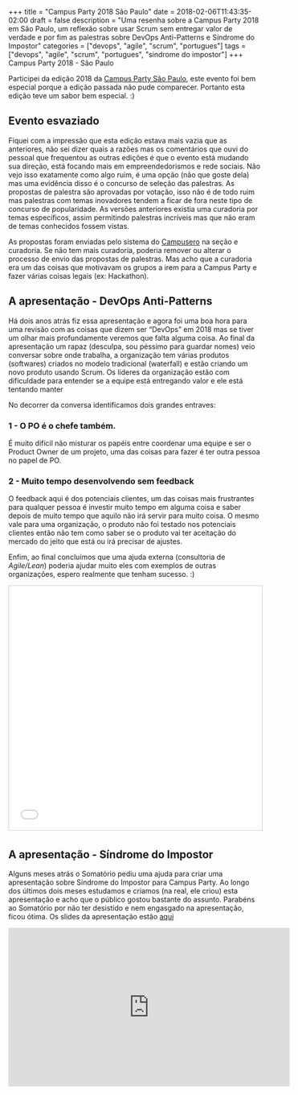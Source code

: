 +++
title = "Campus Party 2018 São Paulo"
date = 2018-02-06T11:43:35-02:00
draft = false
description = "Uma resenha sobre a Campus Party 2018 em São Paulo, um reflexão sobre usar Scrum sem entregar valor de verdade e por fim as palestras sobre DevOps Anti-Patterns e Síndrome do Impostor"
categories = ["devops", "agile", "scrum", "portugues"]
tags = ["devops", "agile", "scrum", "portugues", "sindrome do impostor"]
+++
Campus Party 2018 - São Paulo

Participei da edição 2018 da [Campus Party São Paulo](https://brasil.campus-party.org/cpbr11/agenda-cpbr11/), este evento foi bem especial porque a edição passada não pude comparecer. Portanto esta edição teve um sabor bem especial. :)

## Evento esvaziado

Fiquei com a impressão que esta edição estava mais vazia que as anteriores, não sei dizer quais a razões mas os comentários que ouvi do pessoal que frequentou as outras edições é que o evento está mudando sua direção, está focando mais em empreendedorismos e rede sociais. Não vejo isso exatamente como algo ruim, é uma opção (não que goste dela) mas uma evidência disso é o concurso de seleção das palestras. As propostas de palestra são aprovadas por votação, isso não é de todo ruim mas palestras com temas inovadores tendem a ficar de fora neste tipo de concurso de popularidade. As versões anteriores existia uma curadoria por temas específicos, assim permitindo palestras incríveis mas que não eram de temas conhecidos fossem vistas.

As propostas foram enviadas pelo sistema do [Campusero](https://campuse.ro/) na seção e curadoria. Se não tem mais curadoria, poderia remover ou alterar o processo de envio das propostas de palestras. Mas acho que a curadoria era um das coisas que motivavam os grupos a irem para a Campus Party e fazer várias coisas legais (ex: Hackathon).

## A apresentação - DevOps Anti-Patterns

Há dois anos atrás fiz essa apresentação e agora foi uma boa hora para uma revisão com as coisas que  dizem ser “DevOps” em 2018 mas se tiver um olhar mais profundamente veremos que falta alguma coisa. Ao final da apresentação um rapaz (desculpa, sou péssimo para guardar nomes) veio conversar sobre onde trabalha, a organização tem várias produtos (softwares) criados no modelo tradicional (waterfall) e estão criando um novo produto usando Scrum. Os líderes da organização estão com dificuldade para entender se a equipe está entregando valor e ele está tentando manter 

No decorrer da conversa identificamos dois grandes entraves:

### 1 - O PO é o chefe também. 

É muito difícil não misturar os papéis entre coordenar uma equipe e ser o Product Owner de um projeto, uma das coisas para fazer é ter outra pessoa no papel de PO.

### 2 - Muito tempo desenvolvendo sem feedback

O feedback aqui é dos potenciais clientes, um das coisas mais frustrantes para qualquer pessoa é investir muito tempo em alguma coisa e saber depois de muito tempo que aquilo não irá servir para muito coisa. O mesmo vale para uma organização, o produto não foi testado nos potenciais clientes então não tem como saber se o produto vai ter aceitação do mercado do jeito que está ou irá precisar de ajustes. 

Enfim, ao final concluímos que uma ajuda externa (consultoria de *Agile/Lean*) poderia ajudar muito eles com exemplos de outras organizações, espero realmente que tenham sucesso. :)

<iframe src="//www.slideshare.net/slideshow/embed_code/key/KomSWCzTyUwp00" width="595" height="485" frameborder="0" marginwidth="0" marginheight="0" scrolling="no" style="border:1px solid #CCC; border-width:1px; margin-bottom:5px; max-width: 100%;" allowfullscreen> </iframe> 

## A apresentação - Síndrome do Impostor

Alguns meses atrás o Somatório pediu uma ajuda para criar uma apresentação sobre Síndrome do Impostor para Campus Party. Ao longo dos últimos dois meses estudamos e criamos (na real, ele criou) esta apresentação e acho que o público gostou bastante do assunto. Parabéns ao Somatório por não ter desistido e nem engasgado na apresentação, ficou ótima. Os slides da apresentação estão [aqui](https://somatorio.org/talks/sindrome-impostor/)


<iframe width="560" height="315" src="https://www.youtube.com/embed/hRhWmrweF0M" frameborder="0" allow="autoplay; encrypted-media" allowfullscreen></iframe>